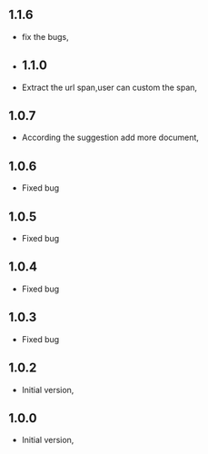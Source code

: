 ## 1.1.6

- fix the bugs,

- ## 1.1.0

- Extract the url span,user can custom the span,

## 1.0.7

- According the suggestion add more document,

## 1.0.6

- Fixed bug

## 1.0.5

- Fixed bug

## 1.0.4

- Fixed bug

## 1.0.3

- Fixed bug

## 1.0.2

- Initial version,

## 1.0.0

- Initial version,